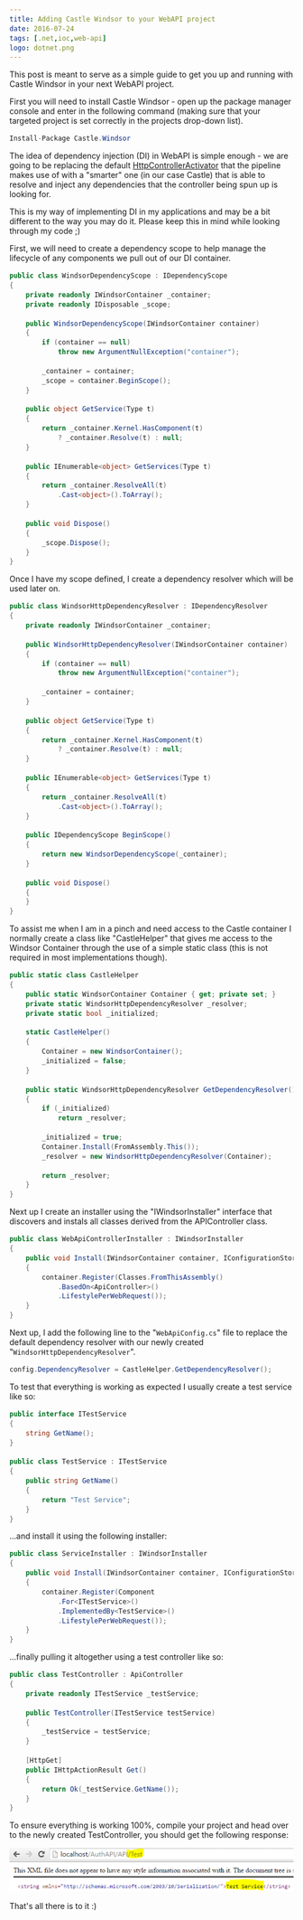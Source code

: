 ```yaml
---
title: Adding Castle Windsor to your WebAPI project
date: 2016-07-24
tags: [.net,ioc,web-api]
logo: dotnet.png
---
```

This post is meant to serve as a simple guide to get you up and running with Castle Windsor in your next WebAPI project.

First you will need to install Castle Windsor - open up the package manager console and enter in the following command (making sure that your targeted project is set correctly in the projects drop-down list).

```cs
Install-Package Castle.Windsor
```

The idea of dependency injection (DI) in WebAPI is simple enough - we are going to be replacing the default [HttpControllerActivator](https://docs.microsoft.com/en-us/previous-versions/aspnet/hh834502(v=vs.118)?redirectedfrom=MSDN) that the pipeline makes use of with a "smarter" one (in our case Castle) that is able to resolve and inject any dependencies that the controller being spun up is looking for.

This is my way of implementing DI in my applications and may be a bit different to the way you may do it. Please keep this in mind while looking through my code ;)

First, we will need to create a dependency scope to help manage the lifecycle of any components we pull out of our DI container.

```cs
public class WindsorDependencyScope : IDependencyScope
{
    private readonly IWindsorContainer _container;
    private readonly IDisposable _scope;

    public WindsorDependencyScope(IWindsorContainer container)
    {
        if (container == null)
            throw new ArgumentNullException("container");

        _container = container;
        _scope = container.BeginScope();
    }

    public object GetService(Type t)
    {
        return _container.Kernel.HasComponent(t)
            ? _container.Resolve(t) : null;
    }

    public IEnumerable<object> GetServices(Type t)
    {
        return _container.ResolveAll(t)
            .Cast<object>().ToArray();
    }

    public void Dispose()
    {
        _scope.Dispose();
    }
}
```

Once I have my scope defined, I create a dependency resolver which will be used later on.

```cs
public class WindsorHttpDependencyResolver : IDependencyResolver
{
    private readonly IWindsorContainer _container;

    public WindsorHttpDependencyResolver(IWindsorContainer container)
    {
        if (container == null)
            throw new ArgumentNullException("container");

        _container = container;
    }

    public object GetService(Type t)
    {
        return _container.Kernel.HasComponent(t)
            ? _container.Resolve(t) : null;
    }

    public IEnumerable<object> GetServices(Type t)
    {
        return _container.ResolveAll(t)
            .Cast<object>().ToArray();
    }

    public IDependencyScope BeginScope()
    {
        return new WindsorDependencyScope(_container);
    }

    public void Dispose()
    {
    }
}
```

To assist me when I am in a pinch and need access to the Castle container I normally create a class like "CastleHelper" that gives me access to the Windsor Container through the use of a simple static class (this is not required in most implementations though).

```cs
public static class CastleHelper
{
    public static WindsorContainer Container { get; private set; }
    private static WindsorHttpDependencyResolver _resolver;
    private static bool _initialized;

    static CastleHelper()
    {
        Container = new WindsorContainer();
        _initialized = false;
    }

    public static WindsorHttpDependencyResolver GetDependencyResolver()
    {
        if (_initialized)
            return _resolver;

        _initialized = true;
        Container.Install(FromAssembly.This());
        _resolver = new WindsorHttpDependencyResolver(Container);

        return _resolver;
    }
}
```

Next up I create an installer using the "IWindsorInstaller" interface that discovers and instals all classes derived from the APIController class.

```cs
public class WebApiControllerInstaller : IWindsorInstaller
{
    public void Install(IWindsorContainer container, IConfigurationStore store)
    {
        container.Register(Classes.FromThisAssembly()
            .BasedOn<ApiController>()
            .LifestylePerWebRequest());
    }
}
```

Next up, I add the following line to the "`WebApiConfig.cs`" file to replace the default dependency resolver with our newly created "`WindsorHttpDependencyResolver`".

```cs
config.DependencyResolver = CastleHelper.GetDependencyResolver();
```

To test that everything is working as expected I usually create a test service like so:

```cs
public interface ITestService
{
    string GetName();
}

public class TestService : ITestService
{
    public string GetName()
    {
        return "Test Service";
    }
}
```

...and install it using the following installer:

```cs
public class ServiceInstaller : IWindsorInstaller
{
    public void Install(IWindsorContainer container, IConfigurationStore store)
    {
        container.Register(Component
            .For<ITestService>()
            .ImplementedBy<TestService>()
            .LifestylePerWebRequest());
    }
}
```

...finally pulling it altogether using a test controller like so:

```cs
public class TestController : ApiController
{
    private readonly ITestService _testService;

    public TestController(ITestService testService)
    {
        _testService = testService;
    }

    [HttpGet]
    public IHttpActionResult Get()
    {
        return Ok(_testService.GetName());
    }
}
```

To ensure everything is working 100%, compile your project and head over to the newly created TestController, you should get the following response:

<img src="./001.png" alt="">

That's all there is to it :)
